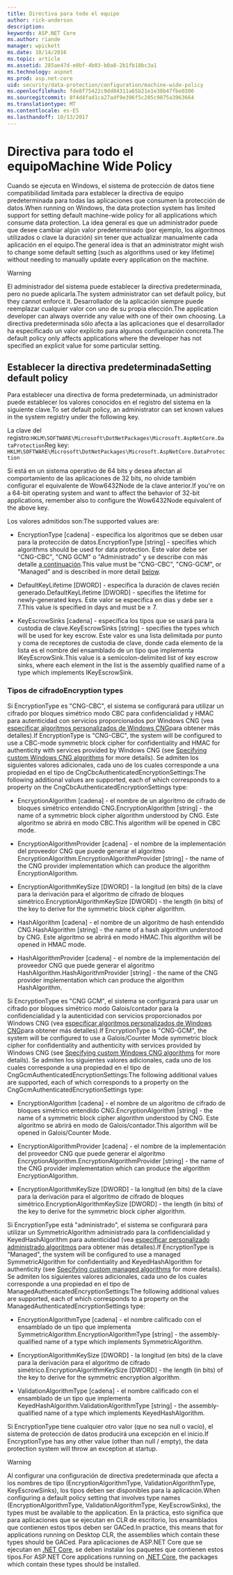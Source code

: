 ```yaml
---
title: Directiva para todo el equipo
author: rick-anderson
description: 
keywords: ASP.NET Core
ms.author: riande
manager: wpickett
ms.date: 10/14/2016
ms.topic: article
ms.assetid: 285ae47d-e0bf-4b03-b0a8-2b1fb18bc3a1
ms.technology: aspnet
ms.prod: asp.net-core
uid: security/data-protection/configuration/machine-wide-policy
ms.openlocfilehash: fde8f75422c9dd84311a65b21e1e38b47fbe0306
ms.sourcegitcommit: 8f4d4fad1ca27adf9e396f5c205c9875a3963664
ms.translationtype: MT
ms.contentlocale: es-ES
ms.lasthandoff: 10/13/2017
---
```

# <a name="machine-wide-policy"></a><span data-ttu-id="11a31-103">Directiva para todo el equipo</span><span class="sxs-lookup"><span data-stu-id="11a31-103">Machine Wide Policy</span></span>

<a name="data-protection-configuration-machinewidepolicy"></a>

<span data-ttu-id="11a31-104">Cuando se ejecuta en Windows, el sistema de protección de datos tiene compatibilidad limitada para establecer la directiva de equipo predeterminada para todas las aplicaciones que consumen la protección de datos.</span><span class="sxs-lookup"><span data-stu-id="11a31-104">When running on Windows, the data protection system has limited support for setting default machine-wide policy for all applications which consume data protection.</span></span> <span data-ttu-id="11a31-105">La idea general es que un administrador puede que desee cambiar algún valor predeterminado (por ejemplo, los algoritmos utilizados o clave la duración) sin tener que actualizar manualmente cada aplicación en el equipo.</span><span class="sxs-lookup"><span data-stu-id="11a31-105">The general idea is that an administrator might wish to change some default setting (such as algorithms used or key lifetime) without needing to manually update every application on the machine.</span></span>

>[!WARNING]
> <span data-ttu-id="11a31-106">El administrador del sistema puede establecer la directiva predeterminada, pero no puede aplicarla.</span><span class="sxs-lookup"><span data-stu-id="11a31-106">The system administrator can set default policy, but they cannot enforce it.</span></span> <span data-ttu-id="11a31-107">Desarrollador de la aplicación siempre puede reemplazar cualquier valor con uno de su propia elección.</span><span class="sxs-lookup"><span data-stu-id="11a31-107">The application developer can always override any value with one of their own choosing.</span></span> <span data-ttu-id="11a31-108">La directiva predeterminada sólo afecta a las aplicaciones que el desarrollador ha especificado un valor explícito para algunos configuración concreta.</span><span class="sxs-lookup"><span data-stu-id="11a31-108">The default policy only affects applications where the developer has not specified an explicit value for some particular setting.</span></span>

## <a name="setting-default-policy"></a><span data-ttu-id="11a31-109">Establecer la directiva predeterminada</span><span class="sxs-lookup"><span data-stu-id="11a31-109">Setting default policy</span></span>

<span data-ttu-id="11a31-110">Para establecer una directiva de forma predeterminada, un administrador puede establecer los valores conocidos en el registro del sistema en la siguiente clave.</span><span class="sxs-lookup"><span data-stu-id="11a31-110">To set default policy, an administrator can set known values in the system registry under the following key.</span></span>

<span data-ttu-id="11a31-111">La clave del registro:`HKLM\SOFTWARE\Microsoft\DotNetPackages\Microsoft.AspNetCore.DataProtection`</span><span class="sxs-lookup"><span data-stu-id="11a31-111">Reg key: `HKLM\SOFTWARE\Microsoft\DotNetPackages\Microsoft.AspNetCore.DataProtection`</span></span>

<span data-ttu-id="11a31-112">Si está en un sistema operativo de 64 bits y desea afectan al comportamiento de las aplicaciones de 32 bits, no olvide también configurar el equivalente de Wow6432Node de la clave anterior.</span><span class="sxs-lookup"><span data-stu-id="11a31-112">If you're on a 64-bit operating system and want to affect the behavior of 32-bit applications, remember also to configure the Wow6432Node equivalent of the above key.</span></span>

<span data-ttu-id="11a31-113">Los valores admitidos son:</span><span class="sxs-lookup"><span data-stu-id="11a31-113">The supported values are:</span></span>

* <span data-ttu-id="11a31-114">EncryptionType [cadena] - especifica los algoritmos que se deben usar para la protección de datos.</span><span class="sxs-lookup"><span data-stu-id="11a31-114">EncryptionType [string] - specifies which algorithms should be used for data protection.</span></span> <span data-ttu-id="11a31-115">Este valor debe ser "CNG-CBC", "CNG GCM" o "Administrado" y se describe con más detalle [a continuación](#data-protection-encryption-types).</span><span class="sxs-lookup"><span data-stu-id="11a31-115">This value must be "CNG-CBC", "CNG-GCM", or "Managed" and is described in more detail [below](#data-protection-encryption-types).</span></span>

* <span data-ttu-id="11a31-116">DefaultKeyLifetime [DWORD] - especifica la duración de claves recién generado.</span><span class="sxs-lookup"><span data-stu-id="11a31-116">DefaultKeyLifetime [DWORD] - specifies the lifetime for newly-generated keys.</span></span> <span data-ttu-id="11a31-117">Este valor se especifica en días y debe ser ≥ 7.</span><span class="sxs-lookup"><span data-stu-id="11a31-117">This value is specified in days and must be ≥ 7.</span></span>

* <span data-ttu-id="11a31-118">KeyEscrowSinks [cadena] - especifica los tipos que se usará para la custodia de clave.</span><span class="sxs-lookup"><span data-stu-id="11a31-118">KeyEscrowSinks [string] - specifies the types which will be used for key escrow.</span></span> <span data-ttu-id="11a31-119">Este valor es una lista delimitada por punto y coma de receptores de custodia de clave, donde cada elemento de la lista es el nombre del ensamblado de un tipo que implementa IKeyEscrowSink.</span><span class="sxs-lookup"><span data-stu-id="11a31-119">This value is a semicolon-delimited list of key escrow sinks, where each element in the list is the assembly qualified name of a type which implements IKeyEscrowSink.</span></span>

<a name="data-protection-encryption-types"></a>

### <a name="encryption-types"></a><span data-ttu-id="11a31-120">Tipos de cifrado</span><span class="sxs-lookup"><span data-stu-id="11a31-120">Encryption types</span></span>

<span data-ttu-id="11a31-121">Si EncryptionType es "CNG-CBC", el sistema se configurará para utilizar un cifrado por bloques simétrico modo CBC para confidencialidad y HMAC para autenticidad con servicios proporcionados por Windows CNG (vea [especificar algoritmos personalizados de Windows CNG](overview.md#data-protection-changing-algorithms-cng)para obtener más detalles).</span><span class="sxs-lookup"><span data-stu-id="11a31-121">If EncryptionType is "CNG-CBC", the system will be configured to use a CBC-mode symmetric block cipher for confidentiality and HMAC for authenticity with services provided by Windows CNG (see [Specifying custom Windows CNG algorithms](overview.md#data-protection-changing-algorithms-cng) for more details).</span></span> <span data-ttu-id="11a31-122">Se admiten los siguientes valores adicionales, cada uno de los cuales corresponde a una propiedad en el tipo de CngCbcAuthenticatedEncryptionSettings:</span><span class="sxs-lookup"><span data-stu-id="11a31-122">The following additional values are supported, each of which corresponds to a property on the CngCbcAuthenticatedEncryptionSettings type:</span></span>

* <span data-ttu-id="11a31-123">EncryptionAlgorithm [cadena] - el nombre de un algoritmo de cifrado de bloques simétrico entendido CNG.</span><span class="sxs-lookup"><span data-stu-id="11a31-123">EncryptionAlgorithm [string] - the name of a symmetric block cipher algorithm understood by CNG.</span></span> <span data-ttu-id="11a31-124">Este algoritmo se abrirá en modo CBC.</span><span class="sxs-lookup"><span data-stu-id="11a31-124">This algorithm will be opened in CBC mode.</span></span>

* <span data-ttu-id="11a31-125">EncryptionAlgorithmProvider [cadena] - el nombre de la implementación del proveedor CNG que puede generar el algoritmo EncryptionAlgorithm.</span><span class="sxs-lookup"><span data-stu-id="11a31-125">EncryptionAlgorithmProvider [string] - the name of the CNG provider implementation which can produce the algorithm EncryptionAlgorithm.</span></span>

* <span data-ttu-id="11a31-126">EncryptionAlgorithmKeySize [DWORD] - la longitud (en bits) de la clave para la derivación para el algoritmo de cifrado de bloques simétrico.</span><span class="sxs-lookup"><span data-stu-id="11a31-126">EncryptionAlgorithmKeySize [DWORD] - the length (in bits) of the key to derive for the symmetric block cipher algorithm.</span></span>

* <span data-ttu-id="11a31-127">HashAlgorithm [cadena] - el nombre de un algoritmo de hash entendido CNG.</span><span class="sxs-lookup"><span data-stu-id="11a31-127">HashAlgorithm [string] - the name of a hash algorithm understood by CNG.</span></span> <span data-ttu-id="11a31-128">Este algoritmo se abrirá en modo HMAC.</span><span class="sxs-lookup"><span data-stu-id="11a31-128">This algorithm will be opened in HMAC mode.</span></span>

* <span data-ttu-id="11a31-129">HashAlgorithmProvider [cadena] - el nombre de la implementación del proveedor CNG que puede generar el algoritmo HashAlgorithm.</span><span class="sxs-lookup"><span data-stu-id="11a31-129">HashAlgorithmProvider [string] - the name of the CNG provider implementation which can produce the algorithm HashAlgorithm.</span></span>

<span data-ttu-id="11a31-130">Si EncryptionType es "CNG GCM", el sistema se configurará para usar un cifrado por bloques simétrico modo Galois/contador para la confidencialidad y la autenticidad con servicios proporcionados por Windows CNG (vea [especificar algoritmos personalizados de Windows CNG](overview.md#data-protection-changing-algorithms-cng)para obtener más detalles).</span><span class="sxs-lookup"><span data-stu-id="11a31-130">If EncryptionType is "CNG-GCM", the system will be configured to use a Galois/Counter Mode symmetric block cipher for confidentiality and authenticity with services provided by Windows CNG (see [Specifying custom Windows CNG algorithms](overview.md#data-protection-changing-algorithms-cng) for more details).</span></span> <span data-ttu-id="11a31-131">Se admiten los siguientes valores adicionales, cada uno de los cuales corresponde a una propiedad en el tipo de CngGcmAuthenticatedEncryptionSettings:</span><span class="sxs-lookup"><span data-stu-id="11a31-131">The following additional values are supported, each of which corresponds to a property on the CngGcmAuthenticatedEncryptionSettings type:</span></span>

* <span data-ttu-id="11a31-132">EncryptionAlgorithm [cadena] - el nombre de un algoritmo de cifrado de bloques simétrico entendido CNG.</span><span class="sxs-lookup"><span data-stu-id="11a31-132">EncryptionAlgorithm [string] - the name of a symmetric block cipher algorithm understood by CNG.</span></span> <span data-ttu-id="11a31-133">Este algoritmo se abrirá en modo de Galois/contador.</span><span class="sxs-lookup"><span data-stu-id="11a31-133">This algorithm will be opened in Galois/Counter Mode.</span></span>

* <span data-ttu-id="11a31-134">EncryptionAlgorithmProvider [cadena] - el nombre de la implementación del proveedor CNG que puede generar el algoritmo EncryptionAlgorithm.</span><span class="sxs-lookup"><span data-stu-id="11a31-134">EncryptionAlgorithmProvider [string] - the name of the CNG provider implementation which can produce the algorithm EncryptionAlgorithm.</span></span>

* <span data-ttu-id="11a31-135">EncryptionAlgorithmKeySize [DWORD] - la longitud (en bits) de la clave para la derivación para el algoritmo de cifrado de bloques simétrico.</span><span class="sxs-lookup"><span data-stu-id="11a31-135">EncryptionAlgorithmKeySize [DWORD] - the length (in bits) of the key to derive for the symmetric block cipher algorithm.</span></span>

<span data-ttu-id="11a31-136">Si EncryptionType está "administrado", el sistema se configurará para utilizar un SymmetricAlgorithm administrado para la confidencialidad y KeyedHashAlgorithm para autenticidad (vea [especificar personalizado administrado algoritmos](overview.md#data-protection-changing-algorithms-custom-managed) para obtener más detalles).</span><span class="sxs-lookup"><span data-stu-id="11a31-136">If EncryptionType is "Managed", the system will be configured to use a managed SymmetricAlgorithm for confidentiality and KeyedHashAlgorithm for authenticity (see [Specifying custom managed algorithms](overview.md#data-protection-changing-algorithms-custom-managed) for more details).</span></span> <span data-ttu-id="11a31-137">Se admiten los siguientes valores adicionales, cada uno de los cuales corresponde a una propiedad en el tipo de ManagedAuthenticatedEncryptionSettings:</span><span class="sxs-lookup"><span data-stu-id="11a31-137">The following additional values are supported, each of which corresponds to a property on the ManagedAuthenticatedEncryptionSettings type:</span></span>

* <span data-ttu-id="11a31-138">EncryptionAlgorithmType [cadena] - el nombre calificado con el ensamblado de un tipo que implementa SymmetricAlgorithm.</span><span class="sxs-lookup"><span data-stu-id="11a31-138">EncryptionAlgorithmType [string] - the assembly-qualified name of a type which implements SymmetricAlgorithm.</span></span>

* <span data-ttu-id="11a31-139">EncryptionAlgorithmKeySize [DWORD] - la longitud (en bits) de la clave para la derivación para el algoritmo de cifrado simétrico.</span><span class="sxs-lookup"><span data-stu-id="11a31-139">EncryptionAlgorithmKeySize [DWORD] - the length (in bits) of the key to derive for the symmetric encryption algorithm.</span></span>

* <span data-ttu-id="11a31-140">ValidationAlgorithmType [cadena] - el nombre calificado con el ensamblado de un tipo que implementa KeyedHashAlgorithm.</span><span class="sxs-lookup"><span data-stu-id="11a31-140">ValidationAlgorithmType [string] - the assembly-qualified name of a type which implements KeyedHashAlgorithm.</span></span>

<span data-ttu-id="11a31-141">Si EncryptionType tiene cualquier otro valor (que no sea null o vacío), el sistema de protección de datos producirá una excepción en el inicio.</span><span class="sxs-lookup"><span data-stu-id="11a31-141">If EncryptionType has any other value (other than null / empty), the data protection system will throw an exception at startup.</span></span>

>[!WARNING]
> <span data-ttu-id="11a31-142">Al configurar una configuración de directiva predeterminada que afecta a los nombres de tipo (EncryptionAlgorithmType, ValidationAlgorithmType, KeyEscrowSinks), los tipos deben ser disponibles para la aplicación.</span><span class="sxs-lookup"><span data-stu-id="11a31-142">When configuring a default policy setting that involves type names (EncryptionAlgorithmType, ValidationAlgorithmType, KeyEscrowSinks), the types must be available to the application.</span></span> <span data-ttu-id="11a31-143">En la práctica, esto significa que para aplicaciones que se ejecutan en CLR de escritorio, los ensamblados que contienen estos tipos deben ser GACed.</span><span class="sxs-lookup"><span data-stu-id="11a31-143">In practice, this means that for applications running on Desktop CLR, the assemblies which contain these types should be GACed.</span></span> <span data-ttu-id="11a31-144">Para aplicaciones de ASP.NET Core que se ejecutan en [.NET Core](https://www.microsoft.com/net/core), se deben instalar los paquetes que contienen estos tipos.</span><span class="sxs-lookup"><span data-stu-id="11a31-144">For ASP.NET Core applications running on [.NET Core](https://www.microsoft.com/net/core), the packages which contain these types should be installed.</span></span>
